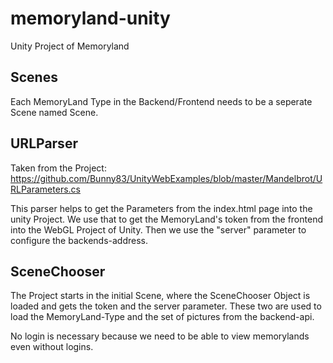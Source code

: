 # memoryland-unity
Unity Project of Memoryland

## Scenes

Each MemoryLand Type in the Backend/Frontend needs to be a seperate Scene named <typeName>Scene.

## URLParser

Taken from the Project:
https://github.com/Bunny83/UnityWebExamples/blob/master/Mandelbrot/URLParameters.cs 

This parser helps to get the Parameters from the index.html page into the unity Project. We use that to get the MemoryLand's token from the frontend into the WebGL Project of Unity. Then we use the "server" parameter to configure the backends-address.

## SceneChooser

The Project starts in the initial Scene, where the SceneChooser Object is loaded and gets the token and the server parameter. These two are used to load the MemoryLand-Type and the set of pictures from the backend-api.

No login is necessary because we need to be able to view memorylands even without logins.
